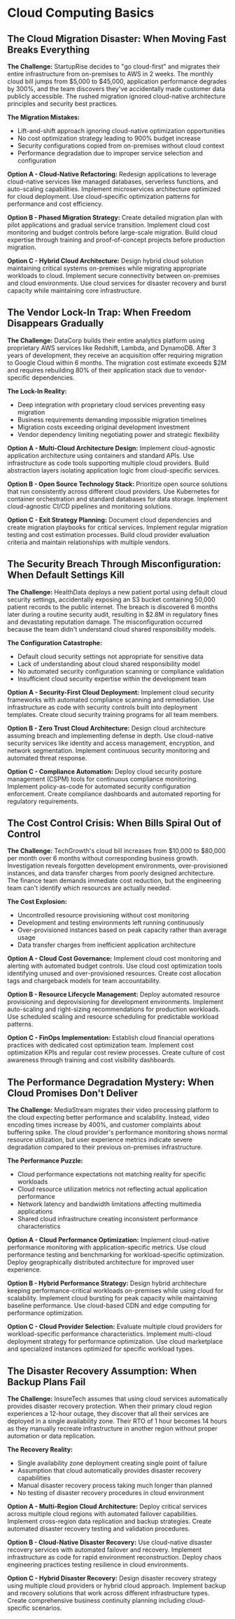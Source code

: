 # Cloud Computing Basics

## The Cloud Migration Disaster: When Moving Fast Breaks Everything

**The Challenge:** StartupRise decides to "go cloud-first" and migrates their entire infrastructure from on-premises to AWS in 2 weeks. The monthly cloud bill jumps from $5,000 to $45,000, application performance degrades by 300%, and the team discovers they've accidentally made customer data publicly accessible. The rushed migration ignored cloud-native architecture principles and security best practices.

**The Migration Mistakes:**
- Lift-and-shift approach ignoring cloud-native optimization opportunities
- No cost optimization strategy leading to 900% budget increase
- Security configurations copied from on-premises without cloud context
- Performance degradation due to improper service selection and configuration

**Option A - Cloud-Native Refactoring:**
Redesign applications to leverage cloud-native services like managed databases, serverless functions, and auto-scaling capabilities. Implement microservices architecture optimized for cloud deployment. Use cloud-specific optimization patterns for performance and cost efficiency.

**Option B - Phased Migration Strategy:**
Create detailed migration plan with pilot applications and gradual service transition. Implement cloud cost monitoring and budget controls before large-scale migration. Build cloud expertise through training and proof-of-concept projects before production migration.

**Option C - Hybrid Cloud Architecture:**
Design hybrid cloud solution maintaining critical systems on-premises while migrating appropriate workloads to cloud. Implement secure connectivity between on-premises and cloud environments. Use cloud services for disaster recovery and burst capacity while maintaining core infrastructure.

## The Vendor Lock-In Trap: When Freedom Disappears Gradually

**The Challenge:** DataCorp builds their entire analytics platform using proprietary AWS services like Redshift, Lambda, and DynamoDB. After 3 years of development, they receive an acquisition offer requiring migration to Google Cloud within 6 months. The migration cost estimate exceeds $2M and requires rebuilding 80% of their application stack due to vendor-specific dependencies.

**The Lock-In Reality:**
- Deep integration with proprietary cloud services preventing easy migration
- Business requirements demanding impossible migration timelines
- Migration costs exceeding original development investment
- Vendor dependency limiting negotiating power and strategic flexibility

**Option A - Multi-Cloud Architecture Design:**
Implement cloud-agnostic application architecture using containers and standard APIs. Use infrastructure as code tools supporting multiple cloud providers. Build abstraction layers isolating application logic from cloud-specific services.

**Option B - Open Source Technology Stack:**
Prioritize open source solutions that run consistently across different cloud providers. Use Kubernetes for container orchestration and standard databases for data storage. Implement cloud-agnostic CI/CD pipelines and monitoring solutions.

**Option C - Exit Strategy Planning:**
Document cloud dependencies and create migration playbooks for critical services. Implement regular migration testing and cost estimation processes. Build cloud provider evaluation criteria and maintain relationships with multiple vendors.

## The Security Breach Through Misconfiguration: When Default Settings Kill

**The Challenge:** HealthData deploys a new patient portal using default cloud security settings, accidentally exposing an S3 bucket containing 50,000 patient records to the public internet. The breach is discovered 6 months later during a routine security audit, resulting in $2.8M in regulatory fines and devastating reputation damage. The misconfiguration occurred because the team didn't understand cloud shared responsibility models.

**The Configuration Catastrophe:**
- Default cloud security settings not appropriate for sensitive data
- Lack of understanding about cloud shared responsibility model
- No automated security configuration scanning or compliance validation
- Insufficient cloud security expertise within the development team

**Option A - Security-First Cloud Deployment:**
Implement cloud security frameworks with automated compliance scanning and remediation. Use infrastructure as code with security controls built into deployment templates. Create cloud security training programs for all team members.

**Option B - Zero Trust Cloud Architecture:**
Design cloud architecture assuming breach and implementing defense in depth. Use cloud-native security services like identity and access management, encryption, and network segmentation. Implement continuous security monitoring and automated threat response.

**Option C - Compliance Automation:**
Deploy cloud security posture management (CSPM) tools for continuous compliance monitoring. Implement policy-as-code for automated security configuration enforcement. Create compliance dashboards and automated reporting for regulatory requirements.

## The Cost Control Crisis: When Bills Spiral Out of Control

**The Challenge:** TechGrowth's cloud bill increases from $10,000 to $80,000 per month over 6 months without corresponding business growth. Investigation reveals forgotten development environments, over-provisioned instances, and data transfer charges from poorly designed architecture. The finance team demands immediate cost reduction, but the engineering team can't identify which resources are actually needed.

**The Cost Explosion:**
- Uncontrolled resource provisioning without cost monitoring
- Development and testing environments left running continuously
- Over-provisioned instances based on peak capacity rather than average usage
- Data transfer charges from inefficient application architecture

**Option A - Cloud Cost Governance:**
Implement cloud cost monitoring and alerting with automated budget controls. Use cloud cost optimization tools identifying unused and over-provisioned resources. Create cost allocation tags and chargeback models for team accountability.

**Option B - Resource Lifecycle Management:**
Deploy automated resource provisioning and deprovisioning for development environments. Implement auto-scaling and right-sizing recommendations for production workloads. Use scheduled scaling and resource scheduling for predictable workload patterns.

**Option C - FinOps Implementation:**
Establish cloud financial operations practices with dedicated cost optimization team. Implement cost optimization KPIs and regular cost review processes. Create culture of cost awareness through training and cost visibility dashboards.

## The Performance Degradation Mystery: When Cloud Promises Don't Deliver

**The Challenge:** MediaStream migrates their video processing platform to the cloud expecting better performance and scalability. Instead, video encoding times increase by 400%, and customer complaints about buffering spike. The cloud provider's performance monitoring shows normal resource utilization, but user experience metrics indicate severe degradation compared to their previous on-premises infrastructure.

**The Performance Puzzle:**
- Cloud performance expectations not matching reality for specific workloads
- Cloud resource utilization metrics not reflecting actual application performance
- Network latency and bandwidth limitations affecting multimedia applications
- Shared cloud infrastructure creating inconsistent performance characteristics

**Option A - Cloud Performance Optimization:**
Implement cloud-native performance monitoring with application-specific metrics. Use cloud performance testing and benchmarking for workload-specific optimization. Deploy geographically distributed architecture for improved user experience.

**Option B - Hybrid Performance Strategy:**
Design hybrid architecture keeping performance-critical workloads on-premises while using cloud for scalability. Implement cloud bursting for peak capacity while maintaining baseline performance. Use cloud-based CDN and edge computing for performance optimization.

**Option C - Cloud Provider Selection:**
Evaluate multiple cloud providers for workload-specific performance characteristics. Implement multi-cloud deployment strategy for performance optimization. Use cloud marketplace and specialized instances optimized for specific workload types.

## The Disaster Recovery Assumption: When Backup Plans Fail

**The Challenge:** InsureTech assumes that using cloud services automatically provides disaster recovery protection. When their primary cloud region experiences a 12-hour outage, they discover that all their services are deployed in a single availability zone. Their RTO of 1 hour becomes 14 hours as they manually recreate infrastructure in another region without proper automation or data replication.

**The Recovery Reality:**
- Single availability zone deployment creating single point of failure
- Assumption that cloud automatically provides disaster recovery capabilities
- Manual disaster recovery process taking much longer than planned
- No testing of disaster recovery procedures in cloud environment

**Option A - Multi-Region Cloud Architecture:**
Deploy critical services across multiple cloud regions with automated failover capabilities. Implement cross-region data replication and backup strategies. Create automated disaster recovery testing and validation procedures.

**Option B - Cloud-Native Disaster Recovery:**
Use cloud-native disaster recovery services with automated failover and recovery. Implement infrastructure as code for rapid environment reconstruction. Deploy chaos engineering practices testing resilience in cloud environments.

**Option C - Hybrid Disaster Recovery:**
Design disaster recovery strategy using multiple cloud providers or hybrid cloud approach. Implement backup and recovery solutions that work across different infrastructure types. Create comprehensive business continuity planning including cloud-specific scenarios.